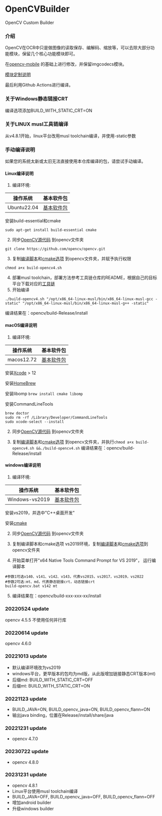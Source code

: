 # OpenCVBuilder

OpenCV Custom Builder

### 介绍

OpenCV在OCR中只是做图像的读取保存、编解码、缩放等，可以去除大部分功能模块，保留几个核心功能模块即可。

在[opencv-mobile](https://github.com/nihui/opencv-mobile) 的基础上进行修改，并保留imgcodecs模块。

[模块定制说明](https://docs.opencv.org/4.5.0/db/d05/tutorial_config_reference.html)

最后利用Github Actions进行编译。

### 关于Windows静态链接CRT

编译选项添加BUILD_WITH_STATIC_CRT=ON

### 关于LINUX musl工具链编译
从v4.8.1开始，linux平台改用musl toolchain编译，并使用-static参数

### 手动编译说明

如果您的系统太新或太旧无法直接使用本仓库编译的包，请尝试手动编译。

#### Linux编译说明

1. 编译环境:

| 操作系统        | 基本软件包                                                                                          |
|-------------|------------------------------------------------------------------------------------------------|
| Ubuntu22.04 | [基本软件包](https://github.com/actions/runner-images/blob/main/images/ubuntu/Ubuntu2204-Readme.md) |

安装build-essential和cmake

```shell
sudo apt-get install build-essential cmake
```

2. 同步[OpenCV源代码](https://github.com/opencv/opencv) 到opencv文件夹

```shell
git clone https://github.com/opencv/opencv.git
```

3. 复制[编译脚本](build-opencv4.sh)和[cmake选项](opencv4_cmake_options.txt)
   到opencv文件夹，并赋予执行权限

```shell
chmod a+x build-opencv4.sh
```

4. 部署musl
   toolchain，部署方法参考工具链仓库的README，根据自己的目标平台下载对应的[工具链](https://github.com/benjaminwan/musl-cross-builder/releases)
5. 开始编译

```shell
./build-opencv4.sh "/opt/x86_64-linux-musl/bin/x86_64-linux-musl-gcc -static" "/opt/x86_64-linux-musl/bin/x86_64-linux-musl-g++ -static"
```

编译结果在：opencv/build-Release/install

#### macOS编译说明

1. 编译环境:

| 操作系统       | 基本软件包                                                                                       |
|------------|---------------------------------------------------------------------------------------------|
| macos12.72 | [基本软件包](https://github.com/actions/runner-images/blob/main/images/macos/macos-12-Readme.md) |

安装[Xcode](https://developer.apple.com/download/more) > 12

安装[HomeBrew](https://brew.sh/)

安装libomp
```brew install cmake libomp```

安装CommandLineTools

```shell
brew doctor
sudo rm -rf /Library/Developer/CommandLineTools
sudo xcode-select --install
```

2. 同步[OpenCV源代码](https://github.com/opencv/opencv) 到opencv文件夹

3. 复制[编译脚本](build-opencv4.sh)和[cmake选项](opencv4_cmake_options.txt)
   到opencv文件夹，并执行```chmod a+x build-opencv4.sh &&./build-opencv4.sh```
   编译结果在：opencv/build-Release/install

#### windows编译说明

1. 编译环境:

| 操作系统           | 基本软件包                                                                                            |
|----------------|--------------------------------------------------------------------------------------------------|
| Windows-vs2019 | [基本软件包](https://github.com/actions/runner-images/blob/main/images/windows/Windows2019-Readme.md) |

安装vs2019，并选中"C++桌面开发"

安装[cmake](https://cmake.org/download/)

2. 同步[OpenCV源代码](https://github.com/opencv/opencv) 到opencv文件夹

3. 复制编译脚本和cmake选项
   vs2019环境，复制[编译脚本](build-opencv4.bat)和[cmake选项](opencv4_cmake_options.txt)到opencv文件夹

4. 开始菜单打开"x64 Native Tools Command Prompt for VS 2019"，
   运行编译脚本
```shell
#参数1可选v140、v141、v142、v143，代表vs2015，vs2017，vs2019，vs2022
#参数2可选:mt、md，代表静态链接crt，动态链接crt
build-opencv.bat v142 mt
```
5. 编译结果在：opencv/build-xxx-xxx-xx/install

### 20220524 update

opencv 4.5.5 不使用任何并行库

### 20220614 update

opencv 4.6.0

### 20221013 update

- 默认编译环境改为vs2019
- windows平台，更早版本的包均为md版，从此版增加链接静态CRT版本(mt)
- 后缀md: BUILD_WITH_STATIC_CRT=OFF
- 后缀mt: BUILD_WITH_STATIC_CRT=ON

### 20221123 update

- BUILD_JAVA=ON, BUILD_opencv_java=ON, BUILD_opencv_flann=ON
- 输出java binding，位置在Release/install/share/java

### 20221231 update

- opencv 4.7.0

### 20230722 update

- opencv 4.8.0

### 20231231 update

- opencv 4.8.1
- Linux平台使用musl toolchain编译
- BUILD_JAVA=OFF, BUILD_opencv_java=OFF, BUILD_opencv_flann=OFF
- 增加android builder
- 升级windows builder